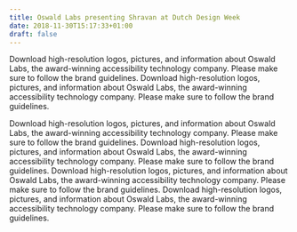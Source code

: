 ```yaml
---
title: Oswald Labs presenting Shravan at Dutch Design Week
date: 2018-11-30T15:17:33+01:00
draft: false
---
```


Download high-resolution logos, pictures, and information about Oswald Labs, the award-winning accessibility technology company. Please make sure to follow the brand guidelines. Download high-resolution logos, pictures, and information about Oswald Labs, the award-winning accessibility technology company. Please make sure to follow the brand guidelines.

Download high-resolution logos, pictures, and information about Oswald Labs, the award-winning accessibility technology company. Please make sure to follow the brand guidelines. Download high-resolution logos, pictures, and information about Oswald Labs, the award-winning accessibility technology company. Please make sure to follow the brand guidelines. Download high-resolution logos, pictures, and information about Oswald Labs, the award-winning accessibility technology company. Please make sure to follow the brand guidelines. Download high-resolution logos, pictures, and information about Oswald Labs, the award-winning accessibility technology company. Please make sure to follow the brand guidelines.